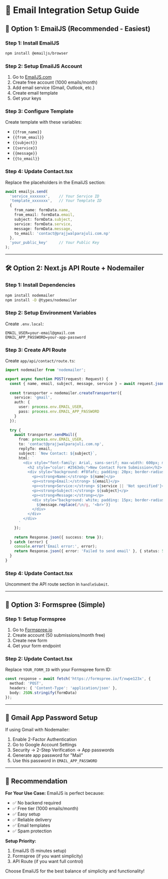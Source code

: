 # 📧 Email Integration Setup Guide

## 🚀 **Option 1: EmailJS (Recommended - Easiest)**

### Step 1: Install EmailJS
```bash
npm install @emailjs/browser
```

### Step 2: Setup EmailJS Account
1. Go to [EmailJS.com](https://www.emailjs.com/)
2. Create free account (1000 emails/month)
3. Add email service (Gmail, Outlook, etc.)
4. Create email template
5. Get your keys

### Step 3: Configure Template
Create template with these variables:
- `{{from_name}}`
- `{{from_email}}`
- `{{subject}}`
- `{{service}}`
- `{{message}}`
- `{{to_email}}`

### Step 4: Update Contact.tsx
Replace the placeholders in the EmailJS section:
```typescript
await emailjs.send(
  'service_xxxxxxx',    // Your Service ID
  'template_xxxxxxx',   // Your Template ID
  {
    from_name: formData.name,
    from_email: formData.email,
    subject: formData.subject,
    service: formData.service,
    message: formData.message,
    to_email: 'contact@prajjwalparajuli.com.np'
  },
  'your_public_key'     // Your Public Key
);
```

---

## 🛠️ **Option 2: Next.js API Route + Nodemailer**

### Step 1: Install Dependencies
```bash
npm install nodemailer
npm install -D @types/nodemailer
```

### Step 2: Setup Environment Variables
Create `.env.local`:
```env
EMAIL_USER=your-email@gmail.com
EMAIL_APP_PASSWORD=your-app-password
```

### Step 3: Create API Route
Create `app/api/contact/route.ts`:
```typescript
import nodemailer from 'nodemailer';

export async function POST(request: Request) {
  const { name, email, subject, message, service } = await request.json();
  
  const transporter = nodemailer.createTransporter({
    service: 'gmail',
    auth: {
      user: process.env.EMAIL_USER,
      pass: process.env.EMAIL_APP_PASSWORD
    }
  });
  
  try {
    await transporter.sendMail({
      from: process.env.EMAIL_USER,
      to: 'contact@prajjwalparajuli.com.np',
      replyTo: email,
      subject: `New Contact: ${subject}`,
      html: `
        <div style="font-family: Arial, sans-serif; max-width: 600px; margin: 0 auto;">
          <h2 style="color: #2563eb;">New Contact Form Submission</h2>
          <div style="background: #f8fafc; padding: 20px; border-radius: 8px;">
            <p><strong>Name:</strong> ${name}</p>
            <p><strong>Email:</strong> ${email}</p>
            <p><strong>Service:</strong> ${service || 'Not specified'}</p>
            <p><strong>Subject:</strong> ${subject}</p>
            <p><strong>Message:</strong></p>
            <div style="background: white; padding: 15px; border-radius: 4px; border-left: 4px solid #2563eb;">
              ${message.replace(/\n/g, '<br>')}
            </div>
          </div>
        </div>
      `
    });
    
    return Response.json({ success: true });
  } catch (error) {
    console.error('Email error:', error);
    return Response.json({ error: 'Failed to send email' }, { status: 500 });
  }
}
```

### Step 4: Update Contact.tsx
Uncomment the API route section in `handleSubmit`.

---

## 📝 **Option 3: Formspree (Simple)**

### Step 1: Setup Formspree
1. Go to [Formspree.io](https://formspree.io/)
2. Create account (50 submissions/month free)
3. Create new form
4. Get your form endpoint

### Step 2: Update Contact.tsx
Replace `YOUR_FORM_ID` with your Formspree form ID:
```typescript
const response = await fetch('https://formspree.io/f/xwpe123x', {
  method: 'POST',
  headers: { 'Content-Type': 'application/json' },
  body: JSON.stringify(formData)
});
```

---

## 🔧 **Gmail App Password Setup**

If using Gmail with Nodemailer:

1. Enable 2-Factor Authentication
2. Go to Google Account Settings
3. Security → 2-Step Verification → App passwords
4. Generate app password for "Mail"
5. Use this password in `EMAIL_APP_PASSWORD`

---

## 🎯 **Recommendation**

**For Your Use Case:** EmailJS is perfect because:
- ✅ No backend required
- ✅ Free tier (1000 emails/month)
- ✅ Easy setup
- ✅ Reliable delivery
- ✅ Email templates
- ✅ Spam protection

**Setup Priority:**
1. EmailJS (5 minutes setup)
2. Formspree (if you want simplicity)
3. API Route (if you want full control)

Choose EmailJS for the best balance of simplicity and functionality!